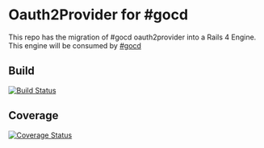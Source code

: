 # Oauth2Provider for #gocd

This repo has the migration of #gocd oauth2provider into a Rails 4 Engine. This engine will be consumed by [#gocd](http://go.cd)

## Build

[![Build Status](https://snap-ci.com/sachinsudheendra/gocd_oauth2_provider_engine/branch/master/build_image)](https://snap-ci.com/sachinsudheendra/gocd_oauth2_provider_engine/branch/master) 

## Coverage

[![Coverage Status](https://img.shields.io/coveralls/sachinsudheendra/gocd_oauth2_provider_engine.svg)](https://coveralls.io/r/sachinsudheendra/gocd_oauth2_provider_engine?branch=master)
